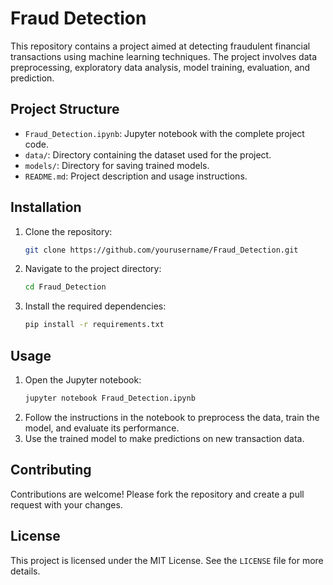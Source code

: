 # Fraud Detection

This repository contains a project aimed at detecting fraudulent financial transactions using machine learning techniques. The project involves data preprocessing, exploratory data analysis, model training, evaluation, and prediction.

## Project Structure

- `Fraud_Detection.ipynb`: Jupyter notebook with the complete project code.
- `data/`: Directory containing the dataset used for the project.
- `models/`: Directory for saving trained models.
- `README.md`: Project description and usage instructions.

## Installation

1. Clone the repository:
    ```bash
    git clone https://github.com/yourusername/Fraud_Detection.git
    ```
2. Navigate to the project directory:
    ```bash
    cd Fraud_Detection
    ```
3. Install the required dependencies:
    ```bash
    pip install -r requirements.txt
    ```

## Usage

1. Open the Jupyter notebook:
    ```bash
    jupyter notebook Fraud_Detection.ipynb
    ```
2. Follow the instructions in the notebook to preprocess the data, train the model, and evaluate its performance.
3. Use the trained model to make predictions on new transaction data.

## Contributing

Contributions are welcome! Please fork the repository and create a pull request with your changes.

## License

This project is licensed under the MIT License. See the `LICENSE` file for more details.
